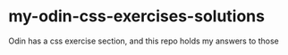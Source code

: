 # my-odin-css-exercises-solutions
Odin has a css exercise section, and this repo holds my answers to those
